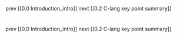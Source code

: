 prev [[0.0 Introduction_intro]]
next [[0.2 C-lang key point summary]]

#





prev [[0.0 Introduction_intro]]
next [[0.2 C-lang key point summary]]
